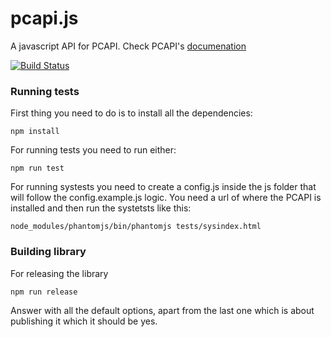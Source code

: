 pcapi.js
========

A javascript API for PCAPI. Check PCAPI's [documenation](https://github.com/edina/fieldtrip-open/wiki/apis#user-content-pcapi)


[![Build Status](https://travis-ci.org/edina/pcapi.js.svg?branch=master)](https://travis-ci.org/edina/pcapi.js.svg?branch=master)

### Running tests

First thing you need to do is to install all the dependencies:
```
npm install
```
For running tests you need to run either:
```
npm run test
```

For running systests you need to create a config.js inside the js folder that will follow the config.example.js logic. You need a url of where the PCAPI is installed and then run the systetsts like this:

```
node_modules/phantomjs/bin/phantomjs tests/sysindex.html
```


### Building library
For releasing the library
```
npm run release
```

Answer with all the default options, apart from the last one which is about publishing it which it should be yes.
